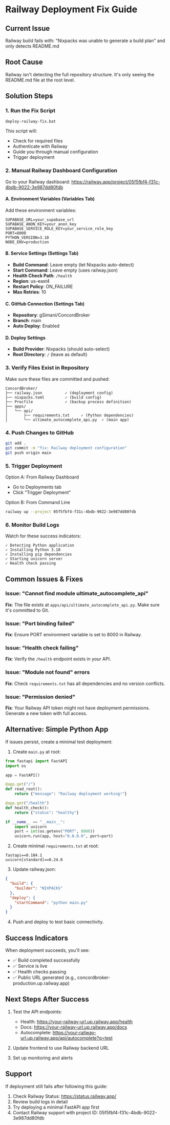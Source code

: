 # Railway Deployment Fix Guide

## Current Issue
Railway build fails with: "Nixpacks was unable to generate a build plan" and only detects README.md

## Root Cause
Railway isn't detecting the full repository structure. It's only seeing the README.md file at the root level.

## Solution Steps

### 1. Run the Fix Script
```bash
deploy-railway-fix.bat
```

This script will:
- Check for required files
- Authenticate with Railway
- Guide you through manual configuration
- Trigger deployment

### 2. Manual Railway Dashboard Configuration

Go to your Railway dashboard: https://railway.app/project/05f5fbf4-f31c-4bdb-9022-3e987dd80fdb

#### A. Environment Variables (Variables Tab)
Add these environment variables:
```
SUPABASE_URL=your_supabase_url
SUPABASE_ANON_KEY=your_anon_key
SUPABASE_SERVICE_ROLE_KEY=your_service_role_key
PORT=8000
PYTHON_VERSION=3.10
NODE_ENV=production
```

#### B. Service Settings (Settings Tab)
- **Build Command**: Leave empty (let Nixpacks auto-detect)
- **Start Command**: Leave empty (uses railway.json)
- **Health Check Path**: `/health`
- **Region**: us-east4
- **Restart Policy**: ON_FAILURE
- **Max Retries**: 10

#### C. GitHub Connection (Settings Tab)
- **Repository**: gSimani/ConcordBroker
- **Branch**: main
- **Auto Deploy**: Enabled

#### D. Deploy Settings
- **Build Provider**: Nixpacks (should auto-select)
- **Root Directory**: `/` (leave as default)

### 3. Verify Files Exist in Repository

Make sure these files are committed and pushed:
```
ConcordBroker/
├── railway.json          ✓ (deployment config)
├── nixpacks.toml         ✓ (build config)
├── Procfile              ✓ (backup process definition)
├── apps/
│   └── api/
│       ├── requirements.txt     ✓ (Python dependencies)
│       └── ultimate_autocomplete_api.py  ✓ (main app)
```

### 4. Push Changes to GitHub
```bash
git add .
git commit -m "fix: Railway deployment configuration"
git push origin main
```

### 5. Trigger Deployment

Option A: From Railway Dashboard
- Go to Deployments tab
- Click "Trigger Deployment"

Option B: From Command Line
```bash
railway up --project 05f5fbf4-f31c-4bdb-9022-3e987dd80fdb
```

### 6. Monitor Build Logs

Watch for these success indicators:
```
✓ Detecting Python application
✓ Installing Python 3.10
✓ Installing pip dependencies
✓ Starting uvicorn server
✓ Health check passing
```

## Common Issues & Fixes

### Issue: "Cannot find module ultimate_autocomplete_api"
**Fix**: The file exists at `apps/api/ultimate_autocomplete_api.py`. Make sure it's committed to Git.

### Issue: "Port binding failed"
**Fix**: Ensure PORT environment variable is set to 8000 in Railway.

### Issue: "Health check failing"
**Fix**: Verify the `/health` endpoint exists in your API.

### Issue: "Module not found" errors
**Fix**: Check `requirements.txt` has all dependencies and no version conflicts.

### Issue: "Permission denied"
**Fix**: Your Railway API token might not have deployment permissions. Generate a new token with full access.

## Alternative: Simple Python App

If issues persist, create a minimal test deployment:

1. Create `main.py` at root:
```python
from fastapi import FastAPI
import os

app = FastAPI()

@app.get("/")
def read_root():
    return {"message": "Railway deployment working!"}

@app.get("/health")
def health_check():
    return {"status": "healthy"}

if __name__ == "__main__":
    import uvicorn
    port = int(os.getenv("PORT", 8000))
    uvicorn.run(app, host="0.0.0.0", port=port)
```

2. Create minimal `requirements.txt` at root:
```
fastapi==0.104.1
uvicorn[standard]==0.24.0
```

3. Update railway.json:
```json
{
  "build": {
    "builder": "NIXPACKS"
  },
  "deploy": {
    "startCommand": "python main.py"
  }
}
```

4. Push and deploy to test basic connectivity.

## Success Indicators

When deployment succeeds, you'll see:
- ✅ Build completed successfully
- ✅ Service is live
- ✅ Health checks passing
- ✅ Public URL generated (e.g., concordbroker-production.up.railway.app)

## Next Steps After Success

1. Test the API endpoints:
   - Health: https://your-railway-url.up.railway.app/health
   - Docs: https://your-railway-url.up.railway.app/docs
   - Autocomplete: https://your-railway-url.up.railway.app/api/autocomplete?q=test

2. Update frontend to use Railway backend URL

3. Set up monitoring and alerts

## Support

If deployment still fails after following this guide:
1. Check Railway Status: https://status.railway.app/
2. Review build logs in detail
3. Try deploying a minimal FastAPI app first
4. Contact Railway support with project ID: 05f5fbf4-f31c-4bdb-9022-3e987dd80fdb